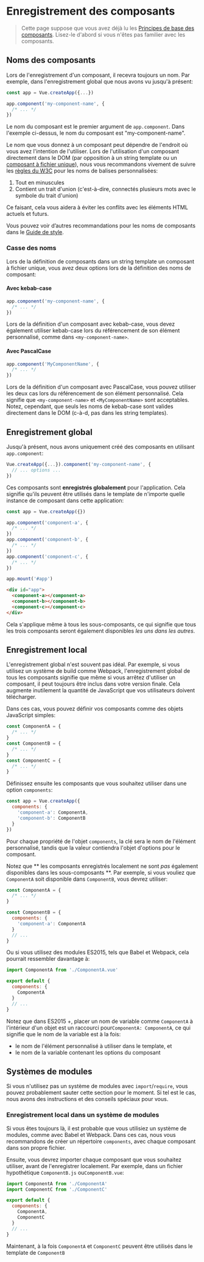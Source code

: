 # Enregistrement des composants

> Cette page suppose que vous avez déjà lu les [Principes de base des composants](component-basics.md). Lisez-le d'abord si vous n'êtes pas familier avec les composants.

## Noms des composants

Lors de l'enregistrement d'un composant, il recevra toujours un nom. Par exemple, dans l'enregistrement global que nous avons vu jusqu'à présent:

```js
const app = Vue.createApp({...})

app.component('my-component-name', {
  /* ... */
})
```

Le nom du composant est le premier argument de `app.component`. Dans l'exemple ci-dessus, le nom du composant est "my-component-name".

Le nom que vous donnez à un composant peut dépendre de l'endroit où vous avez l'intention de l'utiliser. Lors de l'utilisation d'un composant directement dans le DOM (par opposition à un string template ou un [composant à fichier unique](../guide/single-file-component.html)), nous vous recommandons vivement de suivre les [règles du W3C](https://html.spec.whatwg.org/multipage/custom-elements.html#valid-custom-element-name) pour les noms de balises personnalisées:

1. Tout en minuscules
2. Contient un trait d'union (c'est-à-dire, connectés plusieurs mots avec le symbole du trait d'union)

Ce faisant, cela vous aidera à éviter les conflits avec les éléments HTML actuels et futurs.

Vous pouvez voir d’autres recommandations pour les noms de composants dans le [Guide de style](../style-guide/#base-component-names-strongly-recommended).

### Casse des noms

Lors de la définition de composants dans un string template un composant à fichier unique, vous avez deux options lors de la définition des noms de composant:

#### Avec kebab-case

```js
app.component('my-component-name', {
  /* ... */
})
```

Lors de la définition d'un composant avec kebab-case, vous devez également utiliser kebab-case lors du référencement de son élément personnalisé, comme dans `<my-component-name>`.

#### Avec PascalCase

```js
app.component('MyComponentName', {
  /* ... */
})
```

Lors de la définition d'un composant avec PascalCase, vous pouvez utiliser les deux cas lors du référencement de son élément personnalisé. Cela signifie que `<my-component-name>` et `<MyComponentName>` sont acceptables. Notez, cependant, que seuls les noms de kebab-case sont valides directement dans le DOM (c-à-d, pas dans les string templates).

## Enregistrement global

Jusqu'à présent, nous avons uniquement créé des composants en utilisant `app.component`:

```js
Vue.createApp({...}).component('my-component-name', {
  // ... options ...
})
```

Ces composants sont **enregistrés globalement** pour l'application. Cela signifie qu'ils peuvent être utilisés dans le template de n'importe quelle instance de composant dans cette application:

```js
const app = Vue.createApp({})

app.component('component-a', {
  /* ... */
})
app.component('component-b', {
  /* ... */
})
app.component('component-c', {
  /* ... */
})

app.mount('#app')
```

```html
<div id="app">
  <component-a></component-a>
  <component-b></component-b>
  <component-c></component-c>
</div>
```

Cela s'applique même à tous les sous-composants, ce qui signifie que tous les trois composants seront également disponibles _les uns dans les autres_.

## Enregistrement local

L'enregistrement global n'est souvent pas idéal. Par exemple, si vous utilisez un système de build comme Webpack, l'enregistrement global de tous les composants signifie que même si vous arrêtez d'utiliser un composant, il peut toujours être inclus dans votre version finale. Cela augmente inutilement la quantité de JavaScript que vos utilisateurs doivent télécharger.

Dans ces cas, vous pouvez définir vos composants comme des objets JavaScript simples:

```js
const ComponentA = {
  /* ... */
}
const ComponentB = {
  /* ... */
}
const ComponentC = {
  /* ... */
}
```

Définissez ensuite les composants que vous souhaitez utiliser dans une option `components`:

```js
const app = Vue.createApp({
  components: {
    'component-a': ComponentA,
    'component-b': ComponentB
  }
})
```

Pour chaque propriété de l'objet `components`, la clé sera le nom de l'élément personnalisé, tandis que la valeur contiendra l'objet d'options pour le composant.

Notez que ** les composants enregistrés localement ne sont _pas_ également disponibles dans les sous-composants **. Par exemple, si vous vouliez que `ComponentA` soit disponible dans `ComponentB`, vous devrez utiliser:

```js
const ComponentA = {
  /* ... */
}

const ComponentB = {
  components: {
    'component-a': ComponentA
  }
  // ...
}
```

Ou si vous utilisez des modules ES2015, tels que Babel et Webpack, cela pourrait ressembler davantage à:

```js
import ComponentA from './ComponentA.vue'

export default {
  components: {
    ComponentA
  }
  // ...
}
```

Notez que dans ES2015 +, placer un nom de variable comme `ComponentA` à l'intérieur d'un objet est un raccourci pour`ComponentA: ComponentA`, ce qui signifie que le nom de la variable est à la fois:

- le nom de l'élément personnalisé à utiliser dans le template, et
- le nom de la variable contenant les options du composant

## Systèmes de modules

Si vous n'utilisez pas un système de modules avec `import`/`require`, vous pouvez probablement sauter cette section pour le moment. Si tel est le cas, nous avons des instructions et des conseils spéciaux pour vous.

### Enregistrement local dans un système de modules

Si vous êtes toujours là, il est probable que vous utilisiez un système de modules, comme avec Babel et Webpack. Dans ces cas, nous vous recommandons de créer un répertoire `components`, avec chaque composant dans son propre fichier.

Ensuite, vous devrez importer chaque composant que vous souhaitez utiliser, avant de l'enregistrer localement. Par exemple, dans un fichier hypothétique `ComponentB.js` ou`ComponentB.vue`:

```js
import ComponentA from './ComponentA'
import ComponentC from './ComponentC'

export default {
  components: {
    ComponentA,
    ComponentC
  }
  // ...
}
```

Maintenant, à la fois `ComponentA` et `ComponentC` peuvent être utilisés dans le template de `ComponentB`
